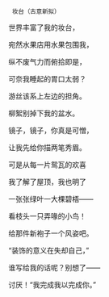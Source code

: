      妆台（古意新拟） 

   世界丰富了我的妆台， 

   宛然水果店用水果包围我， 

   纵不废气力而俯拾即是， 

   可奈我睡起的胃口太弱？ 

   游丝该系上左边的担角。 

   柳絮别掉下我的盆水。 

   镜子，镜子，你真是可憎， 

   让我先给你描两笔秀眉。 

   可是从每一片鸳瓦的欢喜 

   我了解了屋顶，我也明了 

   一张张绿叶一大棵碧梧—— 

   看枝头一只弄喙的小鸟！ 

   给那件新袍子一个风姿吧。 

   “装饰的意义在失却自己，” 

   谁写给我的话呢？别想了—— 

   讨厌！“我完成我以完成你。” 

